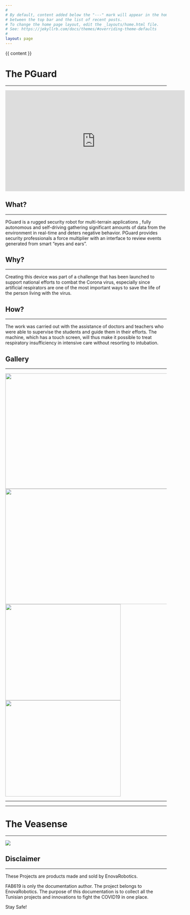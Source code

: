 ```yaml
---
#
# By default, content added below the "---" mark will appear in the home page
# between the top bar and the list of recent posts.
# To change the home page layout, edit the _layouts/home.html file.
# See: https://jekyllrb.com/docs/themes/#overriding-theme-defaults
#
layout: page
---
```


{{ content }}

# The PGuard
<hr />
<iframe src="https://www.facebook.com/plugins/video.php?href=https%3A%2F%2Fwww.facebook.com%2Fenovarobotics%2Fvideos%2F520389588622003%2F&show_text=0&width=560" width="560" height="315" style="border:none;overflow:hidden" scrolling="no" frameborder="0" allowTransparency="true" allowFullScreen="true"></iframe>


## What?
<hr />
PGuard is a rugged security robot for multi-terrain applications , fully autonomous and self-driving gathering significant amounts of data from the environment in real-time and deters negative behavior.
PGuard provides security professionals a force multiplier with an interface to review events generated from smart “eyes and ears”.


## Why?
<hr />
Creating this device was part of a challenge that has been launched to support national efforts to combat the Corona virus, especially since artificial respirators are one of the most important ways to save the life of the person living with the virus.


## How?
<hr />
 The work was carried out with the assistance of doctors and teachers who were able to supervise the students and guide them in their efforts. The machine, which has a touch screen, will thus make it possible to treat respiratory insufficiency in intensive care without resorting to intubation.


## Gallery
 <hr />

 <div class="row">
    <div class="column">
      <img src="/EnovaRobotics-Projects-COVID19/assets/Media/1.png" style="width:724px;height:360px;" />
    </div>
    <div class="column">
      <img src="/EnovaRobotics-Projects-COVID19/assets/Media/3.png" style="width:724px;height:360px;" />
    </div>
   <div class="column">
     <img src="/EnovaRobotics-Projects-COVID19/assets/Media/2.jpg" style="width:360px;height:300px;" />
     <img src="/EnovaRobotics-Projects-COVID19/assets/Media/4.jpg" style="width:360px;height:300px;" />
   </div>


 </div>

<hr />
<hr />


# The Veasense
<hr />

<img src="/EnovaRobotics-Projects-COVID19/assets/Media/9.jpg">





## Disclaimer
<hr />

These Projects are products made and sold by EnovaRobotics.


FAB619 is only the documentation author. The project belongs to EnovaRobotics.
The purpose of this documentation is to collect all the Tunisian projects and innovations to fight the COVID19 in one place.

Stay Safe!
